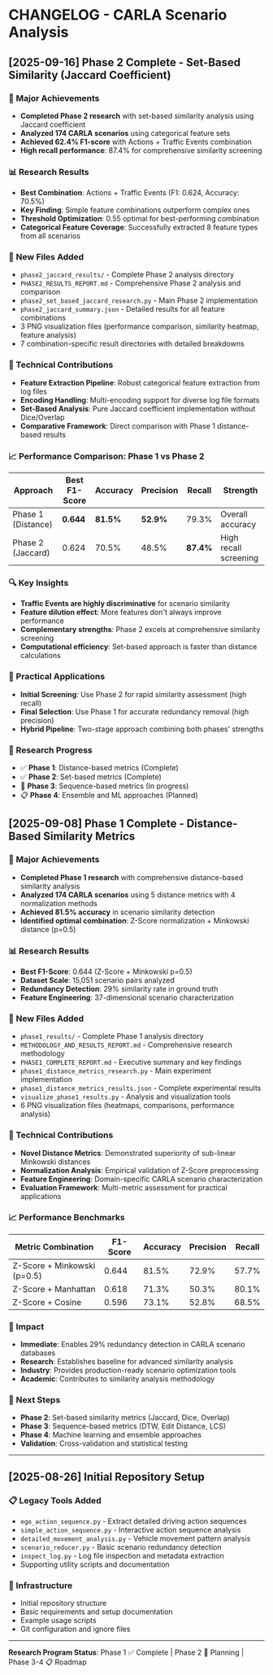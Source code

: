# CHANGELOG - CARLA Scenario Analysis

## [2025-09-16] Phase 2 Complete - Set-Based Similarity (Jaccard Coefficient)

### 🎯 Major Achievements
- **Completed Phase 2 research** with set-based similarity analysis using Jaccard coefficient
- **Analyzed 174 CARLA scenarios** using categorical feature sets
- **Achieved 62.4% F1-score** with Actions + Traffic Events combination
- **High recall performance**: 87.4% for comprehensive similarity screening

### 📊 Research Results
- **Best Combination**: Actions + Traffic Events (F1: 0.624, Accuracy: 70.5%)
- **Key Finding**: Simple feature combinations outperform complex ones
- **Threshold Optimization**: 0.55 optimal for best-performing combination
- **Categorical Feature Coverage**: Successfully extracted 8 feature types from all scenarios

### 📁 New Files Added
- `phase2_jaccard_results/` - Complete Phase 2 analysis directory
- `PHASE2_RESULTS_REPORT.md` - Comprehensive Phase 2 analysis and comparison
- `phase2_set_based_jaccard_research.py` - Main Phase 2 implementation
- `phase2_jaccard_summary.json` - Detailed results for all feature combinations
- 3 PNG visualization files (performance comparison, similarity heatmap, feature analysis)
- 7 combination-specific result directories with detailed breakdowns

### 🔬 Technical Contributions
- **Feature Extraction Pipeline**: Robust categorical feature extraction from log files
- **Encoding Handling**: Multi-encoding support for diverse log file formats
- **Set-Based Analysis**: Pure Jaccard coefficient implementation without Dice/Overlap
- **Comparative Framework**: Direct comparison with Phase 1 distance-based results

### 📈 Performance Comparison: Phase 1 vs Phase 2
| Approach | Best F1-Score | Accuracy | Precision | Recall | Strength |
|----------|--------------|----------|-----------|--------|----------|
| Phase 1 (Distance) | **0.644** | **81.5%** | **52.9%** | 79.3% | Overall accuracy |
| Phase 2 (Jaccard) | 0.624 | 70.5% | 48.5% | **87.4%** | High recall screening |

### 🔍 Key Insights
- **Traffic Events are highly discriminative** for scenario similarity
- **Feature dilution effect**: More features don't always improve performance
- **Complementary strengths**: Phase 2 excels at comprehensive similarity screening
- **Computational efficiency**: Set-based approach is faster than distance calculations

### 🚀 Practical Applications
- **Initial Screening**: Use Phase 2 for rapid similarity assessment (high recall)
- **Final Selection**: Use Phase 1 for accurate redundancy removal (high precision)
- **Hybrid Pipeline**: Two-stage approach combining both phases' strengths

### 🔄 Research Progress
- ✅ **Phase 1**: Distance-based metrics (Complete)
- ✅ **Phase 2**: Set-based metrics (Complete)
- 🔄 **Phase 3**: Sequence-based metrics (In progress)
- 📋 **Phase 4**: Ensemble and ML approaches (Planned)

## [2025-09-08] Phase 1 Complete - Distance-Based Similarity Metrics

### 🎯 Major Achievements
- **Completed Phase 1 research** with comprehensive distance-based similarity analysis
- **Analyzed 174 CARLA scenarios** using 5 distance metrics with 4 normalization methods
- **Achieved 81.5% accuracy** in scenario similarity detection
- **Identified optimal combination**: Z-Score normalization + Minkowski distance (p=0.5)

### 📊 Research Results
- **Best F1-Score**: 0.644 (Z-Score + Minkowski p=0.5)
- **Dataset Scale**: 15,051 scenario pairs analyzed
- **Redundancy Detection**: 29% similarity rate in ground truth
- **Feature Engineering**: 37-dimensional scenario characterization

### 📁 New Files Added
- `phase1_results/` - Complete Phase 1 analysis directory
- `METHODOLOGY_AND_RESULTS_REPORT.md` - Comprehensive research methodology
- `PHASE1_COMPLETE_REPORT.md` - Executive summary and key findings
- `phase1_distance_metrics_research.py` - Main experiment implementation
- `phase1_distance_metrics_results.json` - Complete experimental results
- `visualize_phase1_results.py` - Analysis and visualization tools
- 6 PNG visualization files (heatmaps, comparisons, performance analysis)

### 🔬 Technical Contributions
- **Novel Distance Metrics**: Demonstrated superiority of sub-linear Minkowski distances
- **Normalization Analysis**: Empirical validation of Z-Score preprocessing
- **Feature Engineering**: Domain-specific CARLA scenario characterization
- **Evaluation Framework**: Multi-metric assessment for practical applications

### 📈 Performance Benchmarks
| Metric Combination | F1-Score | Accuracy | Precision | Recall |
|-------------------|----------|----------|-----------|--------|
| Z-Score + Minkowski (p=0.5) | 0.644 | 81.5% | 72.9% | 57.7% |
| Z-Score + Manhattan | 0.618 | 71.3% | 50.3% | 80.1% |
| Z-Score + Cosine | 0.596 | 73.1% | 52.8% | 68.5% |

### 🚀 Impact
- **Immediate**: Enables 29% redundancy detection in CARLA scenario databases
- **Research**: Establishes baseline for advanced similarity analysis
- **Industry**: Provides production-ready scenario optimization tools
- **Academic**: Contributes to similarity analysis methodology

### 🔄 Next Steps
- **Phase 2**: Set-based similarity metrics (Jaccard, Dice, Overlap)
- **Phase 3**: Sequence-based metrics (DTW, Edit Distance, LCS)
- **Phase 4**: Machine learning and ensemble approaches
- **Validation**: Cross-validation and statistical testing

---

## [2025-08-26] Initial Repository Setup

### 📋 Legacy Tools Added
- `ego_action_sequence.py` - Extract detailed driving action sequences
- `simple_action_sequence.py` - Interactive action sequence analysis
- `detailed_movement_analysis.py` - Vehicle movement pattern analysis
- `scenario_reducer.py` - Basic scenario redundancy detection
- `inspect_log.py` - Log file inspection and metadata extraction
- Supporting utility scripts and documentation

### 🔧 Infrastructure
- Initial repository structure
- Basic requirements and setup documentation
- Example usage scripts
- Git configuration and ignore files

---

**Research Program Status**: Phase 1 ✅ Complete | Phase 2 🔄 Planning | Phase 3-4 📋 Roadmap
